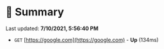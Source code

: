 # 📖 Summary
Last updated: **7/10/2021, 5:56:40 PM**

- `GET` [https://google.com](https://google.com) - **Up** (134ms)
